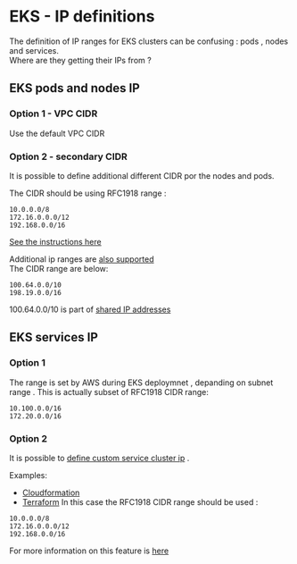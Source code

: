 # EKS - IP definitions 

The definition of IP ranges for EKS clusters can be confusing : pods , nodes and services.  
Where are they getting their IPs from ?

## EKS pods and nodes IP 
### Option 1 - VPC CIDR 
Use the default VPC CIDR 

### Option 2 - secondary CIDR  
It is possible to define additional different CIDR por the nodes and pods.  

The CIDR should be using RFC1918 range :
```
10.0.0.0/8 
172.16.0.0.0/12
192.168.0.0/16   
```
[See the instructions here](https://www.eksworkshop.com/beginner/160_advanced-networking/secondary_cidr/) 

Additional ip ranges are [also supported](https://aws.amazon.com/about-aws/whats-new/2018/10/amazon-eks-now-supports-additional-vpc-cidr-blocks/)  
The CIDR range are below:
```
100.64.0.0/10 
198.19.0.0/16	
```
100.64.0.0/10  is part of [shared IP addresses](https://en.wikipedia.org/wiki/IPv4_shared_address_space) 

## EKS services IP
### Option 1
The range is set by AWS during EKS deploymnet , depanding on subnet range  . 
This is actually subset of RFC1918 CIDR range:
```
10.100.0.0/16 
172.20.0.0/16
```

### Option 2 
It is possible to [define custom service cluster ip](https://aws.amazon.com/about-aws/whats-new/2020/10/amazon-eks-supports-configurable-kubernetes-service-ip-address-range/) .

Examples:
- [Cloudformation ](https://docs.aws.amazon.com/AWSCloudFormation/latest/UserGuide/aws-properties-eks-cluster-kubernetesnetworkconfig.html)
- [Terraform](https://github.com/terraform-aws-modules/terraform-aws-eks/issues/1056)
In this case the RFC1918 CIDR range should be used :
```
10.0.0.0/8 
172.16.0.0.0/12
192.168.0.0/16   
```

For more information on this feature is [here](https://github.com/aws/containers-roadmap/issues/216)



